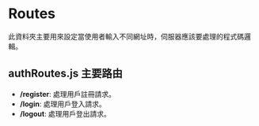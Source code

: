 # Routes

此資料夾主要用來設定當使用者輸入不同網址時，伺服器應該要處理的程式碼邏輯。

## authRoutes.js 主要路由

- **/register**: 處理用戶註冊請求。
- **/login**: 處理用戶登入請求。
- **/logout**: 處理用戶登出請求。